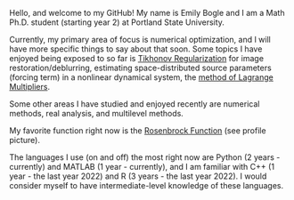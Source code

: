Hello, and welcome to my GitHub! My name is Emily Bogle and I am a Math Ph.D. student (starting year 2) at Portland State University. 

Currently, my primary area of focus is numerical optimization, and I will have more specific things to say about that soon. Some topics I have enjoyed being exposed to so far is [Tikhonov Regularization](https://en.wikipedia.org/wiki/Ridge_regression) for image restoration/deblurring, estimating space-distributed source parameters (forcing term) in a nonlinear dynamical system, the [method of Lagrange Multipliers](https://en.wikipedia.org/wiki/Lagrange_multiplier). 

Some other areas I have studied and enjoyed recently are numerical methods, real analysis, and multilevel methods. 

My favorite function right now is the [Rosenbrock Function](https://en.wikipedia.org/wiki/Rosenbrock_function) (see profile picture). 

The languages I use (on and off) the most right now are Python (2 years - currently) and MATLAB (1 year - currently), and I am familiar with C++ (1 year - the last year 2022) and R (3 years - the last year 2022). I would consider myself to have intermediate-level knowledge of these languages. 
